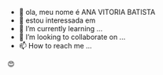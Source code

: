 - 👋 ola, meu nome é ANA VITORIA BATISTA
- 👀 estou interessada em 
- 🌱 I’m currently learning ...
- 💞️ I’m looking to collaborate on ...
- 📫 How to reach me ...

 :heart_eyes:

<!---
victoriasilv4/victoriasilv4 is a ✨ special ✨ repository because its `README.md` (this file) appears on your GitHub profile.
You can click the Preview link to take a look at your changes.
--->
